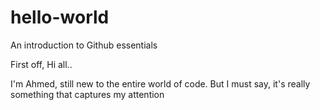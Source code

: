 # hello-world
An introduction to Github essentials

First off, Hi all..

I'm Ahmed, still new to the entire world of code. 
But I must say, it's really something that captures my attention
